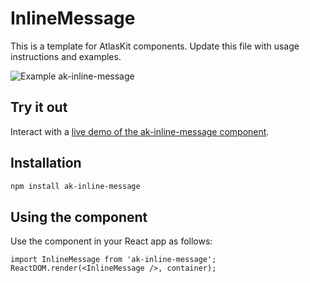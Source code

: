 # InlineMessage

This is a template for AtlasKit components. Update this file with usage instructions and examples.

![Example ak-inline-message](https://bytebucket.org/atlassian/atlaskit/raw/@BITBUCKET_COMMIT@/packages/ak-inline-message/docs/screencast.gif)

## Try it out

Interact with a [live demo of the ak-inline-message component](https://aui-cdn.atlassian.com/atlaskit/stories/ak-inline-message/@VERSION@/).

## Installation

```sh
npm install ak-inline-message
```

## Using the component

Use the component in your React app as follows:

```
import InlineMessage from 'ak-inline-message';
ReactDOM.render(<InlineMessage />, container);
```
